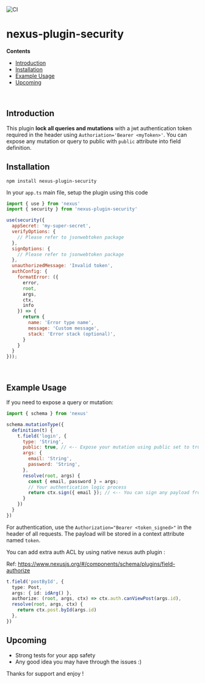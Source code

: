 ![CI](https://github.com/liogate/nexus-plugin-security/workflows/CI/badge.svg)

# nexus-plugin-security <!-- omit in toc -->

**Contents**

<!-- START doctoc generated TOC please keep comment here to allow auto update -->
<!-- DON'T EDIT THIS SECTION, INSTEAD RE-RUN doctoc TO UPDATE -->


- [Introduction](#introduction)
- [Installation](#installation)
- [Example Usage](#example-usage)
- [Upcoming](#upcoming)

<!-- END doctoc generated TOC please keep comment here to allow auto update -->

<br>

## Introduction

This plugin **lock all queries and mutations** with a jwt authentication token required in the header using `Authoriation='Bearer <myToken>'`. You can expose any mutation or query to public with `public` attribute into field definition.

## Installation

```
npm install nexus-plugin-security
```

In your `app.ts` main file, setup the plugin using this code

```js
import { use } from 'nexus'
import { security } from 'nexus-plugin-security'

use(security({
  appSecret: 'my-super-secret',
  verifyOptions: {
    // Please refer to jsonwebtoken package
  },
  signOptions: {
    // Please refer to jsonwebtoken package
  },
  unauthorizedMessage: 'Invalid token',
  authConfig: {
    formatError: ({
      error,
      root,
      args,
      ctx,
      info
    }) => {
      return {
        name: 'Error type name',
        message: 'Custom message',
        stack: 'Error stack (optional)',
      }
    }
  }
}));
```

<br>

## Example Usage

If you need to expose a query or mutation:

```js
import { schema } from 'nexus'

schema.mutationType({
  definition(t) {
    t.field('login', {
      type: 'String',
      public: true, // <-- Expose your mutation using public set to true
      args: {
        email: 'String',
        password: 'String',
      },
      resolve(root, args) {
        const { email, password } = args;
        // Your authentication logic process
        return ctx.sign({ email }); // <-- You can sign any payload from context
      }
    })
  }
})
```

For authentication, use the `Authorization="Bearer <token_signed>"` in the header of all requests. The payload will be stored in a context attribute named `token`.

You can add extra auth ACL by using native nexus auth plugin :

Ref: https://www.nexusjs.org/#/components/schema/plugins/field-authorize

```ts
t.field('postById', {
  type: Post,
  args: { id: idArg() },
  authorize: (root, args, ctx) => ctx.auth.canViewPost(args.id),
  resolve(root, args, ctx) {
    return ctx.post.byId(args.id)
  },
})
```

## Upcoming

- Strong tests for your app safety
- Any good idea you may have through the issues :)

Thanks for support and enjoy !
